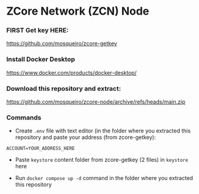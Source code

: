 # ZCore Network (ZCN) Node

### FIRST Get key HERE:
https://github.com/mosqueiro/zcore-getkey

### Install Docker Desktop
https://www.docker.com/products/docker-desktop/

### Download this repository and extract:
https://github.com/mosqueiro/zcore-node/archive/refs/heads/main.zip

### Commands

- Create ```.env``` file with text editor (in the folder where you extracted this repository and paste your address (from zcore-getkey):
```
ACCOUNT=YOUR_ADDRESS_HERE
```

- Paste ```keystore``` content folder from zcore-getkey (2 files) in ```keystore``` here

- Run ```docker compose up -d``` command in the folder where you extracted this repository